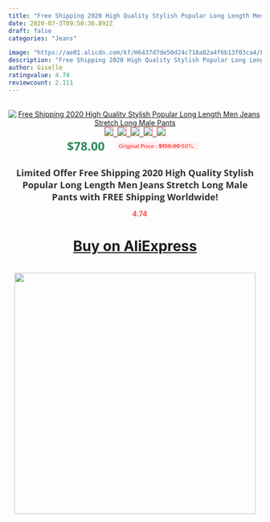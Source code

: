 ```yaml
---
title: "Free Shipping 2020 High Quality Stylish Popular Long Length Men Jeans Stretch Long Male Pants"
date: 2020-07-3T09:50:36.892Z
draft: false
categories: "Jeans"

image: "https://ae01.alicdn.com/kf/H6437d7de50d24c718a82a4f6b13f03ca4/Free-Shipping-2020-High-Quality-Stylish-Popular-Long-Length-Men-Jeans-Stretch-Long-Male-Pants.jpg"
description: "Free Shipping 2020 High Quality Stylish Popular Long Length Men Jeans Stretch Long Male Pants"
author: Giselle
ratingvalue: 4.74
reviewcount: 2.111
---
```

<br>
<div style="text-align: center;">
<a href="https://s.click.aliexpress.com/e/_9iHpqH" target="_blank" rel="nofollow noopener noreferrer"><img alt="Free Shipping 2020 High Quality Stylish Popular Long Length Men Jeans Stretch Long Male Pants" class="magnifier-image" src="https://ae01.alicdn.com/kf/H6437d7de50d24c718a82a4f6b13f03ca4/Free-Shipping-2020-High-Quality-Stylish-Popular-Long-Length-Men-Jeans-Stretch-Long-Male-Pants.jpg_640x640.jpg">
<br>
<img style="border:1px solid salmon" src="https://ae01.alicdn.com/kf/H6437d7de50d24c718a82a4f6b13f03ca4/Free-Shipping-2020-High-Quality-Stylish-Popular-Long-Length-Men-Jeans-Stretch-Long-Male-Pants.jpg_120x120.jpg">&nbsp;&nbsp;<img style="border:1px solid salmon" src="_120x120.jpg">&nbsp;&nbsp;<img style="border:1px solid salmon" src="_120x120.jpg">&nbsp;&nbsp;<img style="border:1px solid salmon" src="_120x120.jpg">&nbsp;&nbsp;<img style="border:1px solid salmon" src="_120x120.jpg"></a></div><br0>
<div style="text-align: center;"><span style="background-color: white; border: 0px; box-sizing: border-box; color: seagreen; display: inline-block; font-family: &quot;open sans&quot; , &quot;arial&quot; , &quot;helvetica&quot; , sans-serif , &quot;heiti&quot;; font-size: 24px; font-stretch: inherit; font-weight: 700; line-height: inherit; margin: 0px 10px 0px 0px; padding: 0px; vertical-align: middle;">$78.00 </span>
<span style="background: rgb(255 , 241 , 241); border-radius: 3px; border: 0px; box-sizing: border-box; color: #ff4747; display: inline-block; font-family: inherit; font-size: 12px; font-stretch: inherit; font-style: inherit; font-variant: inherit; font-weight: 600; line-height: inherit; margin: 0px; padding: 2px 5px; transform: scale(0.9); vertical-align: middle;">Original Price : <b style="text-decoration: line-through;">$156.00 </b> 50%&nbsp;&nbsp;</span></div>
<h1 style="color: #333333; display: inline-block; font-family: &quot;open sans&quot; , &quot;arial&quot; , &quot;helvetica&quot; , sans-serif , &quot;heiti&quot;; font-size: 18px; font-stretch: inherit; font-weight: 700; text-align: center;">Limited Offer Free Shipping 2020 High Quality Stylish Popular Long Length Men Jeans Stretch Long Male Pants with FREE Shipping Worldwide!</h1>
<div style="color: #ff4747; text-align: center;">
<img src="https://4.bp.blogspot.com/-M0ZcTcb-5uY/XleCXlxnR4I/AAAAAAAAAEc/OrjgMkXV1oMQFaCRZj5HQwOCBcu3w1FegCPcBGAYYCw/s1600/star.png" style="height: 15px;">&nbsp;<b>4.74</b></div>
<div class="button_cont" align="center"><a class="buynow_a" href="https://s.click.aliexpress.com/e/_9iHpqH" target="_blank" rel="nofollow noopener noreferrer"><H1>Buy on AliExpress</H1></a></div><br>
<div class="separator" style="clear: both; text-align: center;">
<img src="https://lh3.googleusercontent.com/-pTy5HemUv9M/XlePHvY0dAI/AAAAAAAAAE4/0nX5iRUoIWY8eMW9Dpxeirr157OZliDIgCLcBGAsYHQ/s1600/badge.gif" width="480">
</div>
